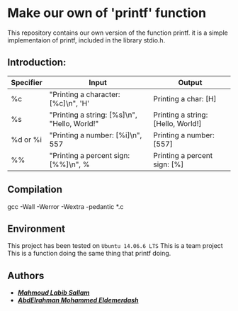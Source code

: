 # Make our own of 'printf' function
This repository contains our own version of the function printf. it is a simple implementaion of printf, included in the library stdio.h.

## Introduction:

Specifier | Input | Output
| --- | --- | --- |
%c | "Printing a character: [%c]\n", 'H' | Printing a char: [H]
%s | "Printing a string: [%s]\n", "Hello, World!" | Printing a string: [Hello, World!]
%d or %i | "Printing a number: [%i]\n", 557 | Printing a number: [557]
%% | "Printing a percent sign: [%%]\n", % | Printing a percent sign: [%]

## Compilation


gcc -Wall -Werror -Wextra -pedantic *.c

## Environment
 This project has been tested on `Ubuntu 14.06.6 LTS`
 This is a team project
 This is a function doing the same thing that printf doing.

## Authors
- ***[Mahmoud Labib Sallam](https://github.com/MahmudLabib)***
- ***[AbdElrahman Mohammed Eldemerdash](https://github.com/engakhattab)***
